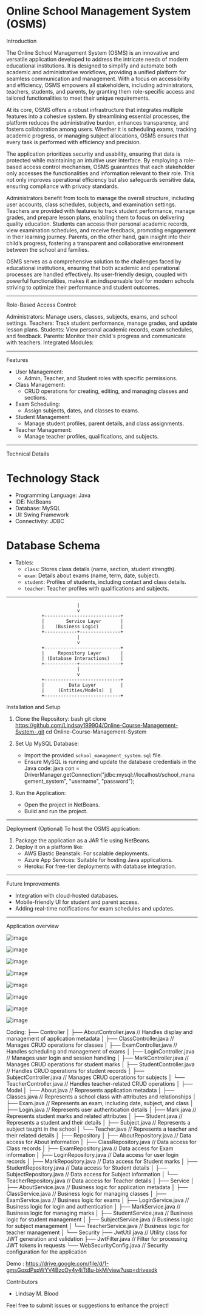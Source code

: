 
# Online School Management System (OSMS)

 Introduction

The Online School Management System (OSMS) is an innovative and versatile application developed to address the intricate needs of modern educational institutions. It is designed to simplify and automate both academic and administrative workflows, providing a unified platform for seamless communication and management. With a focus on accessibility and efficiency, OSMS empowers all stakeholders, including administrators, teachers, students, and parents, by granting them role-specific access and tailored functionalities to meet their unique requirements.

At its core, OSMS offers a robust infrastructure that integrates multiple features into a cohesive system. By streamlining essential processes, the platform reduces the administrative burden, enhances transparency, and fosters collaboration among users. Whether it is scheduling exams, tracking academic progress, or managing subject allocations, OSMS ensures that every task is performed with efficiency and precision.

The application prioritizes security and usability, ensuring that data is protected while maintaining an intuitive user interface. By employing a role-based access control mechanism, OSMS guarantees that each stakeholder only accesses the functionalities and information relevant to their role. This not only improves operational efficiency but also safeguards sensitive data, ensuring compliance with privacy standards.

Administrators benefit from tools to manage the overall structure, including user accounts, class schedules, subjects, and examination settings. Teachers are provided with features to track student performance, manage grades, and prepare lesson plans, enabling them to focus on delivering quality education. Students can access their personal academic records, view examination schedules, and receive feedback, promoting engagement in their learning journey. Parents, on the other hand, gain insight into their child’s progress, fostering a transparent and collaborative environment between the school and families.

OSMS serves as a comprehensive solution to the challenges faced by educational institutions, ensuring that both academic and operational processes are handled effectively. Its user-friendly design, coupled with powerful functionalities, makes it an indispensable tool for modern schools striving to optimize their performance and student outcomes.

---

Role-Based Access Control:

Administrators: Manage users, classes, subjects, exams, and school settings.
Teachers: Track student performance, manage grades, and update lesson plans.
Students: View personal academic records, exam schedules, and feedback.
Parents: Monitor their child's progress and communicate with teachers.
Integrated Modules:

---

 Features
- User Management:
  - Admin, Teacher, and Student roles with specific permissions.
- Class Management:
  - CRUD operations for creating, editing, and managing classes and sections.
- Exam Scheduling:
  - Assign subjects, dates, and classes to exams.
- Student Management:
  - Manage student profiles, parent details, and class assignments.
- Teacher Management:
  - Manage teacher profiles, qualifications, and subjects.

---

 Technical Details
# Technology Stack
- Programming Language: Java
- IDE: NetBeans
- Database: MySQL
- UI: Swing Framework
- Connectivity: JDBC

# Database Schema
- Tables:
  - `class`: Stores class details (name, section, student strength).
  - `exam`: Details about exams (name, term, date, subject).
  - `student`: Profiles of students, including contact and class details.
  - `teacher`: Teacher profiles with qualifications and subjects.

---

                              |
                              v
                 +----------------------------+
                 |        Service Layer       |
                 |    (Business Logic)        |
                 +------------+---------------+
                              |
                              v
                 +----------------------------+
                 |     Repository Layer       |
                 | (Database Interactions)    |
                 +------------+---------------+
                              |
                              v
                 +----------------------------+
                 |         Data Layer         |
                 |     (Entities/Models)  |
                 +----------------------------+



 Installation and Setup
1. Clone the Repository:
   bash
   git clone https://github.com/Lindsay199904/Online-Course-Management-System-.git
   cd Online-Course-Management-System
   

2. Set Up MySQL Database:
   - Import the provided `school_management_system.sql` file.
   - Ensure MySQL is running and update the database credentials in the Java code:
     java
     con = DriverManager.getConnection("jdbc:mysql://localhost/school_management_system", "username", "password");
     

3. Run the Application:
   - Open the project in NetBeans.
   - Build and run the project.

---

 Deployment (Optional)
To host the OSMS application:
1. Package the application as a JAR file using NetBeans.
2. Deploy it on a platform like:
   - AWS Elastic Beanstalk: For scalable deployments.
   - Azure App Services: Suitable for hosting Java applications.
   - Heroku: For free-tier deployments with database integration.

---

 Future Improvements
- Integration with cloud-hosted databases.
- Mobile-friendly UI for student and parent access.
- Adding real-time notifications for exam schedules and updates.

---
Application overview 

![image](https://github.com/user-attachments/assets/70530c97-a9da-4616-8dcd-ccc68e35e5ff)

![image](https://github.com/user-attachments/assets/8179bed9-ed82-46a8-83ce-d5c492b43c2c)

![image](https://github.com/user-attachments/assets/38d6f2cd-ce99-4b0e-b14d-d4c90cc2e95a)

![image](https://github.com/user-attachments/assets/ac15f73e-243f-42b2-b36a-bd94e7f94e9d)

![image](https://github.com/user-attachments/assets/fe755149-cbc2-4343-939c-13113a4e2ca0)

![image](https://github.com/user-attachments/assets/298ceec8-1aac-4dd8-9d8a-24bf5a817b4b)

![image](https://github.com/user-attachments/assets/8544aa8c-c745-44e8-b7c1-703415ff0544)

![image](https://github.com/user-attachments/assets/314b9433-919c-42c4-8eaa-bccc6ec7c2fb)


Coding:
├── Controller
│   ├── AboutController.java       // Handles display and management of application metadata
│   ├── ClassController.java       // Manages CRUD operations for classes
│   ├── ExamController.java        // Handles scheduling and management of exams
│   ├── LoginController.java       // Manages user login and session handling
│   ├── MarkController.java        // Manages CRUD operations for student marks
│   ├── StudentController.java     // Handles CRUD operations for student records
│   ├── SubjectController.java     // Manages CRUD operations for subjects
│   └── TeacherController.java     // Handles teacher-related CRUD operations
│
├── Model
│   ├── About.java                 // Represents application metadata
│   ├── Classes.java               // Represents a school class with attributes and relationships
│   ├── Exam.java                  // Represents an exam, including date, subject, and class
│   ├── Login.java                 // Represents user authentication details
│   ├── Mark.java                  // Represents student marks and related attributes
│   ├── Student.java               // Represents a student and their details
│   ├── Subject.java               // Represents a subject taught in the school
│   └── Teacher.java               // Represents a teacher and their related details
│
├── Repository
│   ├── AboutRepository.java       // Data access for About information
│   ├── ClassRepository.java       // Data access for Class records
│   ├── ExamRepository.java        // Data access for Exam information
│   ├── LoginRepository.java       // Data access for user login records
│   ├── MarkRepository.java        // Data access for Student marks
│   ├── StudentRepository.java     // Data access for Student details
│   ├── SubjectRepository.java     // Data access for Subject information
│   └── TeacherRepository.java     // Data access for Teacher details
│
├── Service
│   ├── AboutService.java          // Business logic for application metadata
│   ├── ClassService.java          // Business logic for managing classes
│   ├── ExamService.java           // Business logic for exams
│   ├── LoginService.java          // Business logic for login and authentication
│   ├── MarkService.java           // Business logic for managing marks
│   ├── StudentService.java        // Business logic for student management
│   ├── SubjectService.java        // Business logic for subject management
│   └── TeacherService.java        // Business logic for teacher management
│
└── Security
    ├── JwtUtil.java               // Utility class for JWT generation and validation
    ├── JwtFilter.java             // Filter for processing JWT tokens in requests
    └── WebSecurityConfig.java     // Security configuration for the application

    
Demo : https://drive.google.com/file/d/1-gmsGoxdPspWYV4BzcOy4y4iTt8u-bkM/view?usp=drivesdk 


 Contributors
- Lindsay M. Blood

Feel free to submit issues or suggestions to enhance the project!
